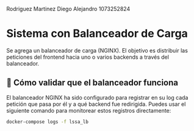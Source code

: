 Rodriguez Martinez Diego Alejandro
1073252824

# Sistema con Balanceador de Carga

 Se agrega un balanceador de carga (NGINX). El objetivo es distribuir las peticiones del frontend hacia uno o varios backends a través del balanceador.

## 🔧 Cómo validar que el balanceador funciona

El balanceador NGINX ha sido configurado para registrar en su log cada petición que pasa por él y a qué backend fue redirigida. Puedes usar el siguiente comando para monitorear estos registros directamente:

```bash
docker-compose logs -f lssa_lb
